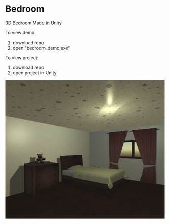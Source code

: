 # Bedroom
3D Bedroom Made in Unity

To view demo:
  1) download repo
  2) open "bedroom_demo.exe"
  
To view project:
  1) download repo
  2) open project in Unity
  

![Alt text](https://github.com/hanwang92/Bedroom/blob/master/Bedroom.JPG)
